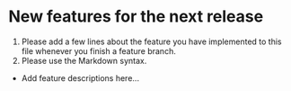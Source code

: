 # New features for the next release


1. Please add a few lines about the feature you have implemented to 
   this file whenever you finish a feature branch.
2. Please use the Markdown syntax.

* Add feature descriptions here...
